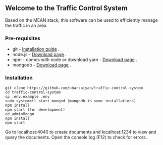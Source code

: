 ## Welcome to the Traffic Control System

Based on the MEAN stack, this software can be used to efficiently manage the traffic in an area.

### Pre-requisites
* git - [Installation guide](https://www.linode.com/docs/development/version-control/how-to-install-git-on-linux-mac-and-windows/) .  
* node.js - [Download page](https://nodejs.org/en/download/) .  
* npm - comes with node or download yarn - [Download page](https://yarnpkg.com/lang/en/docs/install) .  
* mongodb - [Download page](https://www.mongodb.com/download-center/community) .  

### Installation 
``` 
git clone https://github.com/ubarsaiyan/traffic-control-system
cd traffic-control-system
cp .env.example .env
sudo systemctl start mongod (mongodb in some installations)
npm install
npm start (for development)
cd adminMongo
npm install
npm start
```

Go to localhost:4040 to create documents and localhost:1234 to view and query the documents. Open the console log (F12) to check for errors. 